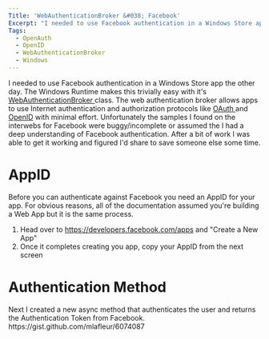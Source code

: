 ```yaml
---
Title: 'WebAuthenticationBroker &#038; Facebook'
Excerpt: "I needed to use Facebook authentication in a Windows Store app the other day. The Windows Runtime makes this trivially easy with it's WebAuthenticationBroker class. The web authentication broker allows apps to use Internet authentication and authorization protocols like OAuth and OpenID with minimal effort."
Tags:
  - OpenAuth
  - OpenID
  - WebAuthenticationBroker
  - Windows
---
```

I needed to use Facebook authentication in a Windows Store app the other day. The Windows Runtime makes this trivially easy with it's <a href="http://msdn.microsoft.com/en-us/library/windows/apps/br227044.aspx" target="_blank">WebAuthenticationBroker </a>class. The web authentication broker allows apps to use Internet authentication and authorization protocols like <a href="http://oauth.net/2/" target="_blank">OAuth </a>and <a href="http://openid.net/" target="_blank">OpenID</a> with minimal effort. Unfortunately the samples I found on the interwebs for Facebook were buggy/incomplete or assumed the I had a deep understanding of Facebook authentication. After a bit of work I was able to get it working and figured I'd share to save someone else some time. <span style="font-size: 12pt;">
</span>
<h1>AppID</h1>
Before you can authenticate against Facebook you need an AppID for your app. For obvious reasons, all of the documentation assumed you're building a Web App but it is the same process.
<ol>
	<li>Head over to <a href="https://developers.facebook.com/apps">https://developers.facebook.com/apps</a> and "Create a New App"
<img alt="" src="http://massivescale.azurewebsites.net/wp-content/uploads/2013/04/041913_1331_WebAuthenti1.png" /></li>
	<li>Once it completes creating you app, copy your AppID from the next screen
<img alt="" src="http://massivescale.azurewebsites.net/wp-content/uploads/2013/04/041913_1331_WebAuthenti2.png" /></li>
</ol>
<h1>Authentication Method</h1>
Next I created a new async method that authenticates the user and returns the Authentication Token from Facebook.
https://gist.github.com/mlafleur/6074087